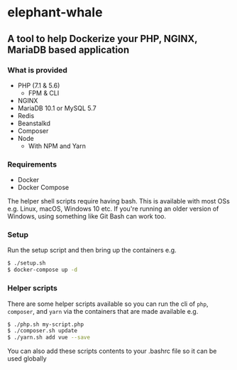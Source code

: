 # elephant-whale
## A tool to help Dockerize your PHP, NGINX, MariaDB based application

### What is provided

* PHP (7.1 & 5.6)
  - FPM & CLI
* NGINX
* MariaDB 10.1 or MySQL 5.7
* Redis
* Beanstalkd
* Composer
* Node
  - With NPM and Yarn

### Requirements

* Docker
* Docker Compose

The helper shell scripts require having bash. This is available with most OSs e.g. Linux, macOS, Windows 10 etc. If you're running an older version of Windows, using something like Git Bash can work too.

### Setup

Run the setup script and then bring up the containers e.g.

```bash
$ ./setup.sh
$ docker-compose up -d
```

### Helper scripts

There are some helper scripts available so you can run the cli of ```php```,  ```composer```, and ```yarn``` via the containers that are made available e.g.

```bash
$ ./php.sh my-script.php
$ ./composer.sh update
$ ./yarn.sh add vue --save
```

You can also add these scripts contents to your .bashrc file so it can be used globally